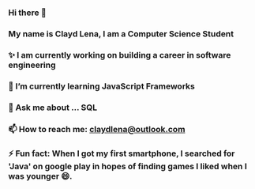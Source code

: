 ### Hi there 👋
### My name is Clayd Lena, I am a Computer Science Student
### ✨ I am currently working on building a career in software engineering 
### 🌱 I’m currently learning JavaScript Frameworks
### 💬 Ask me about ... SQL
### 📫 How to reach me: claydlena@outlook.com
### ⚡ Fun fact: When I got my first smartphone, I searched for 'Java' on google play in hopes of finding games I liked when I was younger 😄.



<!--
**Claiden/claiden** is a ✨ _special_ ✨ repository because its `README.md` (this file) appears on your GitHub profile.

Here are some ideas to get you started:

- ✨ I am currently working on building a career in software engineering 
- 🌱 I’m currently learning JavaScript Frameworks
- 💬 Ask me about ... SQL
- 📫 How to reach me: claydlena@outlook.com
- ⚡ Fun fact: When I got my first smartphone, I searched for 'Java' on google play in hopes of finding games I liked when I was younger 😄.
-->
